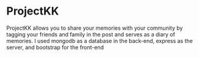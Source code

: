 # ProjectKK
ProjectKK allows you to share your memories with your community by tagging your friends and family in the post and serves as a diary of memories.
I used mongodb as a database in the back-end, express as the server, and bootstrap for the front-end
